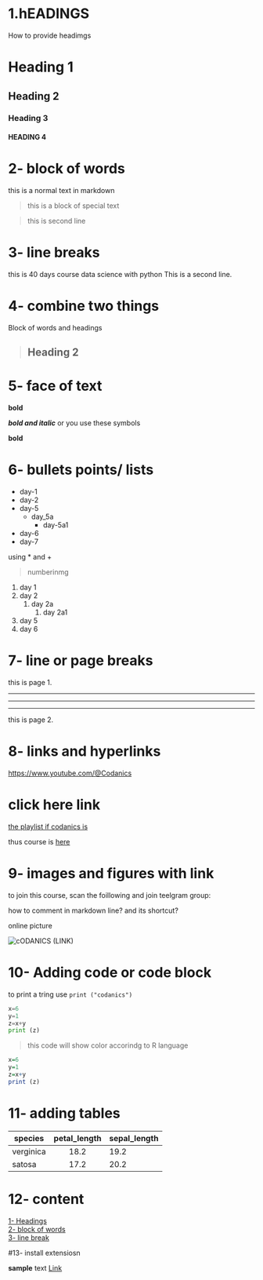 # 1.hEADINGS
How to provide headimgs



# Heading 1
## Heading 2
### Heading 3
#### HEADING 4
######


# 2- block of words
this is a normal text in markdown

>this is a block of special text

> this is second line

# 3- line breaks

this is 40 days course data science with python
This is a second line.

# 4- combine two things
Block of words and headings

> ## Heading 2

# 5- face of text
**bold**

<!--*italic* -->

***bold and italic***
or you use these symbols

__bold__

# 6- bullets points/ lists
- day-1
- day-2
- day-5
  - day_5a
    - day-5a1
- day-6
- day-7 

using * and +

> numberinmg
1. day 1
2. day 2
   1. day 2a
      1. day 2a1
3. day 5
4. day 6

# 7- line or page breaks

this is page 1.

---
___
***

this is page 2.

# 8- links and hyperlinks

<https://www.youtube.com/@Codanics>

# click here link

[the playlist if codanics is](https://www.youtube.com/@Codanics)

[codanics]:https://www.youtube.com/@Codanics

thus course is [here][codanics]


# 9- images and figures with link

to join this course, scan the foillowing and join teelgram group:

<!--![QR](qr.png) -->

 how to comment in markdown line?  and its shortcut?

online picture

![cODANICS] (LINK)


# 10- Adding code or code block
 to print a tring use `print ("codanics")`


 ```python
 x=6
 y=1
 z=x+y
 print (z)
 ```

 > this code will show color accorindg to R language

 ```R
 x=6
 y=1
 z=x+y
 print (z)
 ```

# 11- adding tables
| species | petal_length |sepal_length|
| ------ | :---------: | ------|
| verginica | 18.2 | 19.2|
| satosa | 17.2 | 20.2|

# 12- content

[1- Headings](#1--headings)\
[2- block of words](#2--block-of-words)\
[3- line break](#3--line-breaks)

#13- install extensiosn

**sample** text
[Link](https://www.youtube.com/watch?v=qJqAXjz-Rh4&t=5s)


